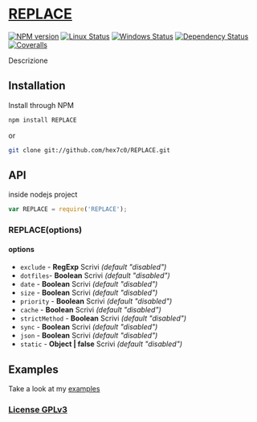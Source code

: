 # [REPLACE](http://supergiovane.tk/#/REPLACE)

[![NPM version](https://img.shields.io/npm/v/REPLACE.svg)](https://www.npmjs.com/package/REPLACE)
[![Linux Status](https://img.shields.io/travis/hex7c0/REPLACE.svg?label=linux)](https://travis-ci.org/hex7c0/REPLACE)
[![Windows Status](https://img.shields.io/appveyor/ci/hex7c0/REPLACE.svg?label=windows)](https://ci.appveyor.com/project/hex7c0/REPLACE)
[![Dependency Status](https://img.shields.io/david/hex7c0/REPLACE.svg)](https://david-dm.org/hex7c0/REPLACE)
[![Coveralls](https://img.shields.io/coveralls/hex7c0/REPLACE.svg)](https://coveralls.io/r/hex7c0/REPLACE)

Descrizione

## Installation

Install through NPM

```bash
npm install REPLACE
```
or
```bash
git clone git://github.com/hex7c0/REPLACE.git
```

## API

inside nodejs project
```js
var REPLACE = require('REPLACE');
```

### REPLACE(options)

#### options

 - `exclude` - **RegExp** Scrivi *(default "disabled")*
 - `dotfiles`- **Boolean** Scrivi *(default "disabled")*
 - `date` - **Boolean** Scrivi *(default "disabled")*
 - `size` - **Boolean** Scrivi *(default "disabled")*
 - `priority` - **Boolean** Scrivi *(default "disabled")*
 - `cache` - **Boolean** Scrivi *(default "disabled")*
 - `strictMethod` - **Boolean** Scrivi *(default "disabled")*
 - `sync` - **Boolean** Scrivi *(default "disabled")*
 - `json` - **Boolean** Scrivi *(default "disabled")*
 - `static` - **Object | false** Scrivi *(default "disabled")*

## Examples

Take a look at my [examples](examples)

### [License GPLv3](LICENSE)
